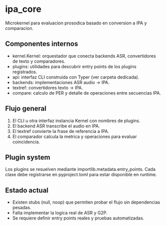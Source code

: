 # ipa_core

Microkernel para evaluacion prosodica basado en conversion a IPA y comparacion.

## Componentes internos
- kernel.Kernel: orquestador que conecta backends ASR, convertidores de texto y comparadores.
- plugins: utilidades para descubrir entry points de los plugins registrados.
- api: interfaz CLI construida con Typer (ver carpeta dedicada).
- backends: implementaciones ASR audio -> IPA.
- textref: convertidores texto -> IPA.
- compare: calculo de PER y detalle de operaciones entre secuencias IPA.

## Flujo general
1. El CLI u otra interfaz instancia Kernel con nombres de plugins.
2. El backend ASR transcribe el audio en IPA.
3. El textref convierte la frase de referencia a IPA.
4. El comparador calcula la metrica y operaciones para evaluar coincidencia.

## Plugin system
Los plugins se resuelven mediante importlib.metadata.entry_points. Cada clase debe registrarse en pyproject.toml para estar disponible en runtime.

## Estado actual
- Existen stubs (null, noop) que permiten probar el flujo sin dependencias pesadas.
- Falta implementar la logica real de ASR y G2P.
- Se requiere definir entry points reales y pruebas automatizadas.
